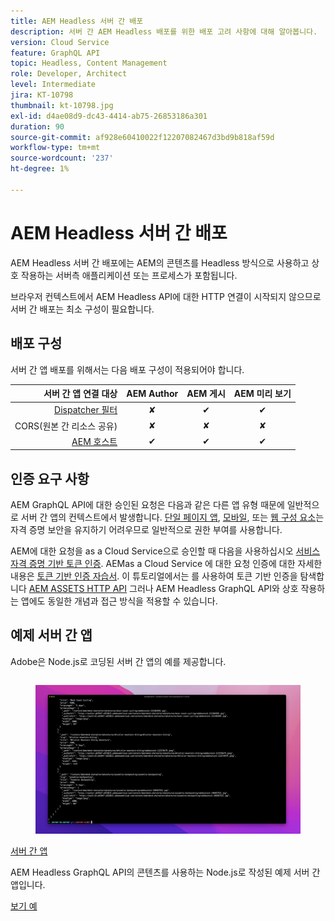 ```yaml
---
title: AEM Headless 서버 간 배포
description: 서버 간 AEM Headless 배포를 위한 배포 고려 사항에 대해 알아봅니다.
version: Cloud Service
feature: GraphQL API
topic: Headless, Content Management
role: Developer, Architect
level: Intermediate
jira: KT-10798
thumbnail: kt-10798.jpg
exl-id: d4ae08d9-dc43-4414-ab75-26853186a301
duration: 90
source-git-commit: af928e60410022f12207082467d3bd9b818af59d
workflow-type: tm+mt
source-wordcount: '237'
ht-degree: 1%

---
```


# AEM Headless 서버 간 배포

AEM Headless 서버 간 배포에는 AEM의 콘텐츠를 Headless 방식으로 사용하고 상호 작용하는 서버측 애플리케이션 또는 프로세스가 포함됩니다.

브라우저 컨텍스트에서 AEM Headless API에 대한 HTTP 연결이 시작되지 않으므로 서버 간 배포는 최소 구성이 필요합니다.

## 배포 구성

서버 간 앱 배포를 위해서는 다음 배포 구성이 적용되어야 합니다.

| 서버 간 앱 연결 대상 | AEM Author | AEM 게시 | AEM 미리 보기 |
|---------------------------------------------------------------:|:----------:|:-----------:|:-----------:|
| [Dispatcher 필터](./configurations/dispatcher-filters.md) | ✘ | ✔ | ✔ |
| CORS(원본 간 리소스 공유) | ✘ | ✘ | ✘ |
| [AEM 호스트](./configurations/aem-hosts.md) | ✔ | ✔ | ✔ |

## 인증 요구 사항

AEM GraphQL API에 대한 승인된 요청은 다음과 같은 다른 앱 유형 때문에 일반적으로 서버 간 앱의 컨텍스트에서 발생합니다. [단일 페이지 앱](./spa.md), [모바일](./mobile.md), 또는 [웹 구성 요소](./web-component.md)는 자격 증명 보안을 유지하기 어려우므로 일반적으로 권한 부여를 사용합니다.

AEM에 대한 요청을 as a Cloud Service으로 승인할 때 다음을 사용하십시오 [서비스 자격 증명 기반 토큰 인증](https://experienceleague.adobe.com/docs/experience-manager-cloud-service/content/implementing/developing/generating-access-tokens-for-server-side-apis.html). AEMas a Cloud Service 에 대한 요청 인증에 대한 자세한 내용은 [토큰 기반 인증 자습서](https://experienceleague.adobe.com/docs/experience-manager-learn/getting-started-with-aem-headless/authentication/overview.html). 이 튜토리얼에서는 를 사용하여 토큰 기반 인증을 탐색합니다 [AEM ASSETS HTTP API](https://experienceleague.adobe.com/docs/experience-manager-cloud-service/content/assets/admin/mac-api-assets.html) 그러나 AEM Headless GraphQL API와 상호 작용하는 앱에도 동일한 개념과 접근 방식을 적용할 수 있습니다.

## 예제 서버 간 앱

Adobe은 Node.js로 코딩된 서버 간 앱의 예를 제공합니다.

<div class="columns is-multiline">
    <!-- Server-to-server app -->
    <div class="column is-half-tablet is-half-desktop is-one-third-widescreen" aria-label="Server-to-server app" tabindex="0">
       <div class="card">
           <div class="card-image">
               <figure class="image is-16by9">
                   <a href="../example-apps/server-to-server-app.md" title="서버 간 앱" tabindex="-1">
                       <img class="is-bordered-r-small" src="../example-apps/assets/server-to-server-app/server-to-server-card.png" alt="서버 간 앱">
                   </a>
               </figure>
           </div>
           <div class="card-content is-padded-small">
               <div class="content">
                   <p class="headline is-size-6 has-text-weight-bold"><a href="../example-apps/server-to-server-app.md" title="서버 간 앱">서버 간 앱</a></p>
                   <p class="is-size-6">AEM Headless GraphQL API의 콘텐츠를 사용하는 Node.js로 작성된 예제 서버 간 앱입니다.</p>
                   <a href="../example-apps/server-to-server-app.md" class="spectrum-Button spectrum-Button--outline spectrum-Button--primary spectrum-Button--sizeM">
                       <span class="spectrum-Button-label has-no-wrap has-text-weight-bold">보기 예</span>
                   </a>
               </div>
           </div>
       </div>
    </div>
</div>
